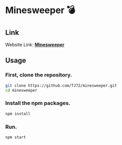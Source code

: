 # Minesweeper 💣

## Link
Website Link: **[Minesweeper](https://minesweeper-e2fdb.web.app/)**

## Usage

### First, clone the repository.

```sh
git clone https://github.com/TJ72/minesweeper.git
cd minesweeper
```

### Install the npm packages.
```sh
npm install
```

### Run.
```sh
npm start
```
